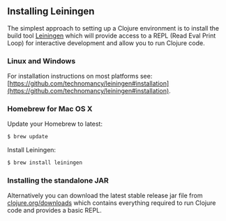 ## Installing Leiningen

The simplest approach to setting up a Clojure environment is to install the build tool [Leiningen](https://github.com/technomancy/leiningen) which will provide access to a REPL (Read Eval Print Loop) for interactive development and allow you to run Clojure code.

### Linux and Windows

For installation instructions on most platforms see: [https://github.com/technomancy/leiningen#installation](https://github.com/technomancy/leiningen#installation).

### Homebrew for Mac OS X

Update your Homebrew to latest:

```bash
$ brew update
```

Install Leiningen:

```bash
$ brew install leiningen
```

### Installing the standalone JAR

Alternatively you can download the latest stable release jar file from [clojure.org/downloads](http://clojure.org/downloads) which contains everything required to run Clojure code and provides a basic REPL.

